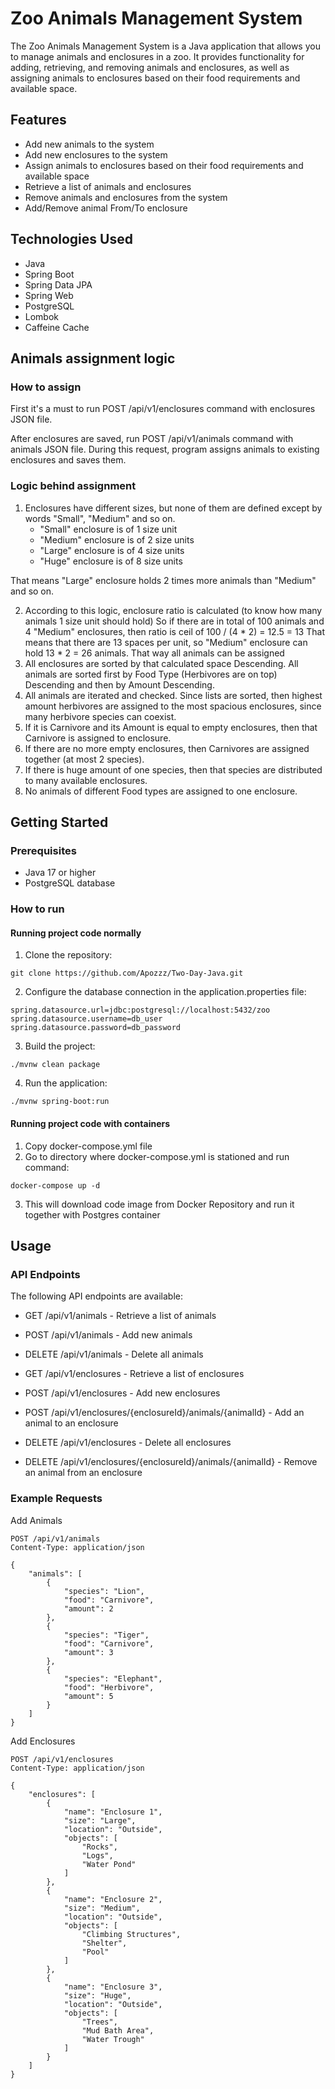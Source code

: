 # Zoo Animals Management System

The Zoo Animals Management System is a Java application that allows you to manage animals and enclosures in a zoo. It provides functionality for adding, retrieving, and removing animals and enclosures, as well as assigning animals to enclosures based on their food requirements and available space.

## Features

- Add new animals to the system
- Add new enclosures to the system
- Assign animals to enclosures based on their food requirements and available space
- Retrieve a list of animals and enclosures
- Remove animals and enclosures from the system
- Add/Remove animal From/To enclosure

## Technologies Used

- Java
- Spring Boot
- Spring Data JPA
- Spring Web
- PostgreSQL
- Lombok
- Caffeine Cache

## Animals assignment logic
### How to assign
First it's a must to run POST /api/v1/enclosures command with enclosures JSON file.

After enclosures are saved, run POST /api/v1/animals command with animals JSON file. During this request, program assigns animals to existing enclosures and saves them.

### Logic behind assignment
1. Enclosures have different sizes, but none of them are defined except by words "Small", "Medium" and so on. 
    - "Small" enclosure is of 1 size unit
    - "Medium" enclosure is of 2 size units
    - "Large" enclosure is of 4 size units
    - "Huge" enclosure is of 8 size units
      
That means "Large" enclosure holds 2 times more animals than "Medium" and so on.

2. According to this logic, enclosure ratio is calculated (to know how many animals 1 size unit should hold)
So if there are in total of 100 animals and 4 "Medium" enclosures, then ratio is ceil of 100 / (4 * 2) = 12.5 = 13
That means that there are 13 spaces per unit, so "Medium" enclosure can hold 13 * 2 = 26 animals. That way all animals can be assigned
3. All enclosures are sorted by that calculated space Descending. All animals are sorted first by Food Type (Herbivores are on top) Descending and then by Amount Descending.
4. All animals are iterated and checked. Since lists are sorted, then highest amount herbivores are assigned to the most spacious enclosures, since many herbivore species can coexist.
5. If it is Carnivore and its Amount is equal to empty enclosures, then that Carnivore is assigned to enclosure.
6. If there are no more empty enclosures, then Carnivores are assigned together (at most 2 species).
7. If there is huge amount of one species, then that species are distributed to many available enclosures.
8. No animals of different Food types are assigned to one enclosure.


## Getting Started

### Prerequisites

- Java 17 or higher
- PostgreSQL database

### How to run
#### Running project code normally
1. Clone the repository:

```shell
git clone https://github.com/Apozzz/Two-Day-Java.git
```

2. Configure the database connection in the application.properties file:
```
spring.datasource.url=jdbc:postgresql://localhost:5432/zoo
spring.datasource.username=db_user
spring.datasource.password=db_password
```

3. Build the project:
```
./mvnw clean package
```

4. Run the application:
```
./mvnw spring-boot:run
```

#### Running project code with containers

1. Copy docker-compose.yml file
2. Go to directory where docker-compose.yml is stationed and run command:
```
docker-compose up -d
``` 
3. This will download code image from Docker Repository and run it together with Postgres container

## Usage
### API Endpoints
The following API endpoints are available:

- GET /api/v1/animals - Retrieve a list of animals

- POST /api/v1/animals - Add new animals

- DELETE /api/v1/animals - Delete all animals

- GET /api/v1/enclosures - Retrieve a list of enclosures

- POST /api/v1/enclosures - Add new enclosures

- POST /api/v1/enclosures/{enclosureId}/animals/{animalId} - Add an animal to an enclosure

- DELETE /api/v1/enclosures - Delete all enclosures

- DELETE /api/v1/enclosures/{enclosureId}/animals/{animalId} - Remove an animal from an enclosure

### Example Requests
Add Animals

```
POST /api/v1/animals
Content-Type: application/json

{
    "animals": [
        {
            "species": "Lion",
            "food": "Carnivore",
            "amount": 2
        },
        {
            "species": "Tiger",
            "food": "Carnivore",
            "amount": 3
        },
        {
            "species": "Elephant",
            "food": "Herbivore",
            "amount": 5
        }
    ]
}
```

Add Enclosures
```
POST /api/v1/enclosures
Content-Type: application/json

{
    "enclosures": [
        {
            "name": "Enclosure 1",
            "size": "Large",
            "location": "Outside",
            "objects": [
                "Rocks",
                "Logs",
                "Water Pond"
            ]
        },
        {
            "name": "Enclosure 2",
            "size": "Medium",
            "location": "Outside",
            "objects": [
                "Climbing Structures",
                "Shelter",
                "Pool"
            ]
        },
        {
            "name": "Enclosure 3",
            "size": "Huge",
            "location": "Outside",
            "objects": [
                "Trees",
                "Mud Bath Area",
                "Water Trough"
            ]
        }
    ]
}
```
